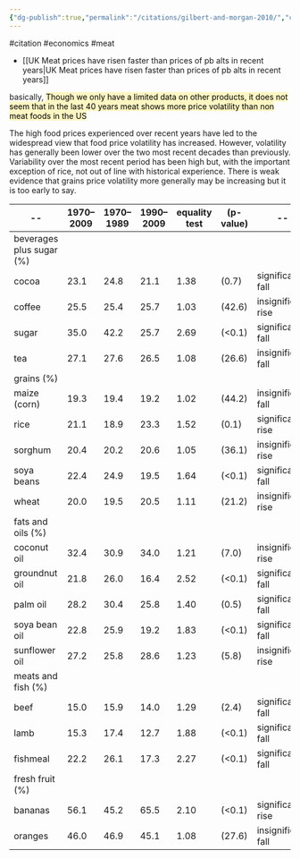 ```yaml
---
{"dg-publish":true,"permalink":"/citations/gilbert-and-morgan-2010/","created":"2024-03-17T15:25:40.000+00:00","updated":"2025-09-28T23:46:57.215+01:00"}
---
```


#citation  #economics #meat 

- [[UK Meat prices have risen faster than prices of pb alts in recent years\|UK Meat prices have risen faster than prices of pb alts in recent years]]

basically, <mark style="background: #FFF3A3A6;">Though we only have a limited data on other products, it does not seem that in the last 40 years meat shows more price volatility than non meat foods in the US</mark>

The high food prices experienced over recent years have led to the widespread view that food price volatility has increased. However, volatility has generally been lower over the two most recent decades than previously. Variability over the most recent period has been high but, with the important exception of rice, not out of line with historical experience. There is weak evidence that grains price volatility more generally may be increasing but it is too early to say.

| -- | 1970–2009 | 1970–1989 | 1990–2009 | equality test | (p-value) | -- |
| ---- | ---- | ---- | ---- | ---- | ---- | ---- |
| beverages plus sugar (%) |  |  |  |  |  |  |
| cocoa | 23.1 | 24.8 | 21.1 | 1.38 | (0.7) | significant fall |
| coffee | 25.5 | 25.4 | 25.7 | 1.03 | (42.6) | insignificant rise |
| sugar | 35.0 | 42.2 | 25.7 | 2.69 | (<0.1) | significant fall |
| tea | 27.1 | 27.6 | 26.5 | 1.08 | (26.6) | insignificant fall |
| grains (%) |  |  |  |  |  |  |
| maize (corn) | 19.3 | 19.4 | 19.2 | 1.02 | (44.2) | insignificant fall |
| rice | 21.1 | 18.9 | 23.3 | 1.52 | (0.1) | significant rise |
| sorghum | 20.4 | 20.2 | 20.6 | 1.05 | (36.1) | insignificant rise |
| soya beans | 22.4 | 24.9 | 19.5 | 1.64 | (<0.1) | significant fall |
| wheat | 20.0 | 19.5 | 20.5 | 1.11 | (21.2) | insignificant rise |
| fats and oils (%) |  |  |  |  |  |  |
| coconut oil | 32.4 | 30.9 | 34.0 | 1.21 | (7.0) | insignificant rise |
| groundnut oil | 21.8 | 26.0 | 16.4 | 2.52 | (<0.1) | significant fall |
| palm oil | 28.2 | 30.4 | 25.8 | 1.40 | (0.5) | significant fall |
| soya bean oil | 22.8 | 25.9 | 19.2 | 1.83 | (<0.1) | significant fall |
| sunflower oil | 27.2 | 25.8 | 28.6 | 1.23 | (5.8) | insignificant rise |
| meats and fish (%) |  |  |  |  |  |  |
| beef | 15.0 | 15.9 | 14.0 | 1.29 | (2.4) | significant fall |
| lamb | 15.3 | 17.4 | 12.7 | 1.88 | (<0.1) | significant fall |
| fishmeal | 22.2 | 26.1 | 17.3 | 2.27 | (<0.1) | significant fall |
| fresh fruit (%) |  |  |  |  |  |  |
| bananas | 56.1 | 45.2 | 65.5 | 2.10 | (<0.1) | significant rise |
| oranges | 46.0 | 46.9 | 45.1 | 1.08 | (27.6) | insignificant fall |